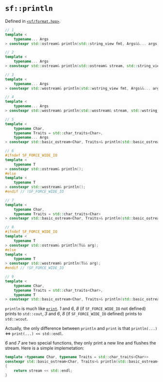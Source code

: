 # `sf::println`
Defined in [`<sf/format.hpp>`](./index.md).
``` c++
// 1
template <
    typename... Args
> constexpr std::ostream& println(std::string_view fmt, Args&&... args);

// 2
template <
    typename... Args
> constexpr std::ostream& println(std::ostream& stream, std::string_view fmt, Args&&... args);

// 3
template <
    typename... Args
> constexpr std::wostream& println(std::wstring_view fmt, Args&&... args);

// 4
template <
    typename... Args
> constexpr std::wostream& println(std::wostream& stream, std::wstring_view fmt, Args&&... args);

// 5
template <
    typename Char, 
    typename Traits = std::char_traits<Char>, 
    typename... Args
> constexpr std::basic_ostream<Char, Traits>& println(std::basic_ostream<Char, Traits>& stream, std::basic_string_view<Char, Traits> fmt, Args&&... args);

// 6
#ifndef SF_FORCE_WIDE_IO
template <
    typename T
> constexpr std::ostream& println();
#else
template <
    typename T
> constexpr std::wostream& println();
#endif // !SF_FORCE_WIDE_IO

// 7
template <
    typename Char, 
    typename Traits = std::char_traits<Char>
> constexpr std::basic_ostream<Char, Traits>& println(std::basic_ostream<Char, Traits>& stream);

// 8
#ifndef SF_FORCE_WIDE_IO
template <
    typename T
> constexpr std::ostream& println(T&& arg);
#else
template <
    typename T
> constexpr std::wostream& println(T&& arg);
#endif // !SF_FORCE_WIDE_IO

// 9
template <
    typename Char, 
    typename Traits = std::char_traits<Char>, 
    typename T
> constexpr std::basic_ostream<Char, Traits>& println(std::basic_ostream<Char, Traits>& stream, T&& arg);
```

`println` is much like [`print`](./print.md). *1* and *6*, *8* (if `SF_FORCE_WIDE_IO` not defined) prints to `std::cout`, *3* and *6*, *8* (if `SF_FORCE_WIDE_IO` defined) prints to `std::wcout`.

Actually, the only difference between `println` and `print` is that `println(...)` <=> `print(...) << std::endl`.

*6* and *7* are two special functions, they only print a new line and flushes the stream. Here is a simple implemetation:
``` c++
template <typename Char, typename Traits = std::char_traits<Char>>
constexpr std::basic_ostream<Char, Traits>& println(std::basic_ostream<Char, Traits>& stream)
{
    return stream << std::endl;
}
```
